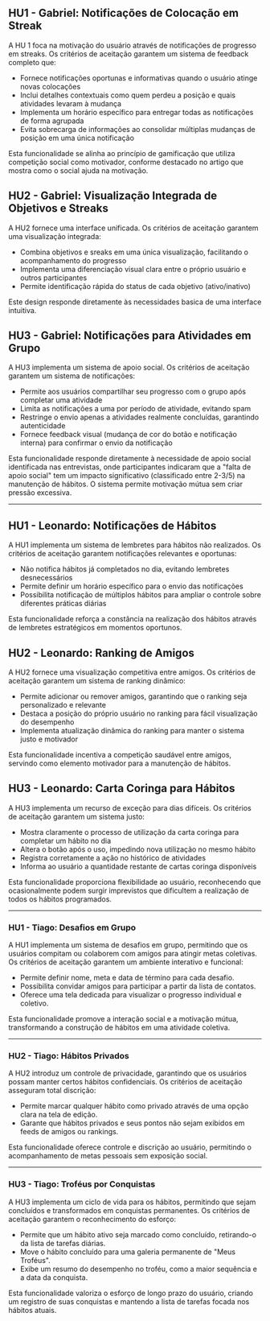 ## HU1 - Gabriel: Notificações de Colocação em Streak
A HU 1 foca na motivação do usuário através de notificações de progresso em streaks. Os critérios de aceitação garantem um sistema de feedback completo que:

- Fornece notificações oportunas e informativas quando o usuário atinge novas colocações
- Inclui detalhes contextuais como quem perdeu a posição e quais atividades levaram à mudança
- Implementa um horário específico para entregar todas as notificações de forma agrupada
- Evita sobrecarga de informações ao consolidar múltiplas mudanças de posição em uma única notificação

Esta funcionalidade se alinha ao princípio de gamificação que utiliza competição social como motivador, conforme destacado no artigo que mostra como o social ajuda na motivação.

## HU2 - Gabriel: Visualização Integrada de Objetivos e Streaks
A HU2 fornece uma interface unificada. Os critérios de aceitação garantem uma visualização integrada:

- Combina objetivos e sreaks em uma única visualização, facilitando o acompanhamento do progresso
- Implementa uma diferenciação visual clara entre o próprio usuário e outros participantes
- Permite identificação rápida do status de cada objetivo (ativo/inativo)

Este design responde diretamente às necessidades basica de uma interface intuitiva.

## HU3 - Gabriel: Notificações para Atividades em Grupo
A HU3 implementa um sistema de apoio social. Os critérios de aceitação garantem um sistema de notificações:

- Permite aos usuários compartilhar seu progresso com o grupo após completar uma atividade
- Limita as notificações a uma por período de atividade, evitando spam
- Restringe o envio apenas a atividades realmente concluídas, garantindo autenticidade
- Fornece feedback visual (mudança de cor do botão e notificação interna) para confirmar o envio da notificação

Esta funcionalidade responde diretamente à necessidade de apoio social identificada nas entrevistas, onde participantes indicaram que a "falta de apoio social" tem um impacto significativo (classificado entre 2-3/5) na manutenção de hábitos. O sistema permite motivação mútua sem criar pressão excessiva.

---

## HU1 - Leonardo: Notificações de Hábitos
A HU1 implementa um sistema de lembretes para hábitos não realizados. Os critérios de aceitação garantem notificações relevantes e oportunas:

- Não notifica hábitos já completados no dia, evitando lembretes desnecessários
- Permite definir um horário específico para o envio das notificações
- Possibilita notificação de múltiplos hábitos para ampliar o controle sobre diferentes práticas diárias

Esta funcionalidade reforça a constância na realização dos hábitos através de lembretes estratégicos em momentos oportunos.

## HU2 - Leonardo: Ranking de Amigos
A HU2 fornece uma visualização competitiva entre amigos. Os critérios de aceitação garantem um sistema de ranking dinâmico:

- Permite adicionar ou remover amigos, garantindo que o ranking seja personalizado e relevante
- Destaca a posição do próprio usuário no ranking para fácil visualização do desempenho
- Implementa atualização dinâmica do ranking para manter o sistema justo e motivador

Esta funcionalidade incentiva a competição saudável entre amigos, servindo como elemento motivador para a manutenção de hábitos.

## HU3 - Leonardo: Carta Coringa para Hábitos
A HU3 implementa um recurso de exceção para dias difíceis. Os critérios de aceitação garantem um sistema justo:

- Mostra claramente o processo de utilização da carta coringa para completar um hábito no dia
- Altera o botão após o uso, impedindo nova utilização no mesmo hábito
- Registra corretamente a ação no histórico de atividades
- Informa ao usuário a quantidade restante de cartas coringa disponíveis

Esta funcionalidade proporciona flexibilidade ao usuário, reconhecendo que ocasionalmente podem surgir imprevistos que dificultem a realização de todos os hábitos programados.

---

### HU1 - Tiago: Desafios em Grupo

A HU1 implementa um sistema de desafios em grupo, permitindo que os usuários compitam ou colaborem com amigos para atingir metas coletivas. Os critérios de aceitação garantem um ambiente interativo e funcional:

* Permite definir nome, meta e data de término para cada desafio.
* Possibilita convidar amigos para participar a partir da lista de contatos.
* Oferece uma tela dedicada para visualizar o progresso individual e coletivo.

Esta funcionalidade promove a interação social e a motivação mútua, transformando a construção de hábitos em uma atividade coletiva.

---

### HU2 - Tiago: Hábitos Privados

A HU2 introduz um controle de privacidade, garantindo que os usuários possam manter certos hábitos confidenciais. Os critérios de aceitação asseguram total discrição:

* Permite marcar qualquer hábito como privado através de uma opção clara na tela de edição.
* Garante que hábitos privados e seus pontos não sejam exibidos em feeds de amigos ou rankings.

Esta funcionalidade oferece controle e discrição ao usuário, permitindo o acompanhamento de metas pessoais sem exposição social.

---

### HU3 - Tiago: Troféus por Conquistas

A HU3 implementa um ciclo de vida para os hábitos, permitindo que sejam concluídos e transformados em conquistas permanentes. Os critérios de aceitação garantem o reconhecimento do esforço:

* Permite que um hábito ativo seja marcado como concluído, retirando-o da lista de tarefas diárias.
* Move o hábito concluído para uma galeria permanente de "Meus Troféus".
* Exibe um resumo do desempenho no troféu, como a maior sequência e a data da conquista.

Esta funcionalidade valoriza o esforço de longo prazo do usuário, criando um registro de suas conquistas e mantendo a lista de tarefas focada nos hábitos atuais.
